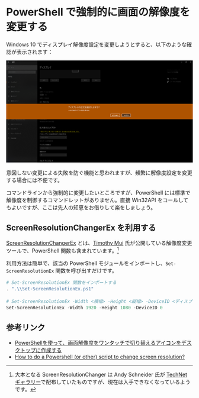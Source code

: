 # PowerShell で強制的に画面の解像度を変更する

Windows 10 でディスプレイ解像度設定を変更しようとすると、以下のような確認が表示されます：

![display-resolution](./display-resolution.png)

意図しない変更による失敗を防ぐ機能と思われますが、頻繁に解像度設定を変更する場合には不便です。

コマンドラインから強制的に変更したいところですが、PowerShell には標準で解像度を制御するコマンドレットがありません。直接 Win32API をコールしてもよいですが、ここは先人の知恵をお借りして楽をしましょう。

## ScreenResolutionChangerEx を利用する

[ScreenResolutionChangerEx](https://github.com/timmui/ScreenResolutionChanger) とは、[Timothy Mui](https://github.com/timmui) 氏が公開している解像度変更ツールで、PowerShell 関数も含まれています。[^1]

[^1]: 大本となる ScreenResolutionChanger は Andy Schneider 氏が [TechNet ギャラリー](https://gallery.technet.microsoft.com/ScriptCenter/2a631d72-206d-4036-a3f2-2e150f297515/)で配布していたものですが、現在は入手できなくなっているようです。

利用方法は簡単で、該当の PowerShell モジュールをインポートし、`Set-ScreenResolutionEx` 関数を呼び出すだけです。

```powershell
# Set-ScreenResolutionEx 関数をインポートする
. ".\\Set-ScreenResolutionEx.ps1"

# Set-ScreenResolutionEx -Width <横幅> -Height <縦幅> -DeviceID <ディスプレイ番号（0ベース）>
Set-ScreenResolutionEx -Width 1920 -Height 1080 -DeviceID 0
```

## 参考リンク

* [PowerShellを使って、画面解像度をワンタッチで切り替えるアイコンをデスクトップに作成する](https://qiita.com/zamaezaaa/items/c4482fed9b391e3cb54a)
* [How to do a Powershell (or other) script to change screen resolution?](https://superuser.com/questions/29450/how-to-do-a-powershell-or-other-script-to-change-screen-resolution)
